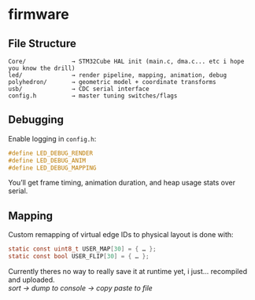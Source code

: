 # firmware

## File Structure

```raw
Core/             → STM32Cube HAL init (main.c, dma.c... etc i hope you know the drill)
led/              → render pipeline, mapping, animation, debug
polyhedron/       → geometric model + coordinate transforms
usb/              → CDC serial interface
config.h          → master tuning switches/flags
```

## Debugging

Enable logging in `config.h`:

```c
#define LED_DEBUG_RENDER
#define LED_DEBUG_ANIM
#define LED_DEBUG_MAPPING
```

You’ll get frame timing, animation duration, and heap usage stats over serial.

## Mapping

Custom remapping of virtual edge IDs to physical layout is done with:

```c
static const uint8_t USER_MAP[30] = { … };
static const bool USER_FLIP[30] = { … };
```

Currently theres no way to really save it at runtime yet, i just... recompiled and uploaded.  
*sort -> dump to console -> copy paste to file*